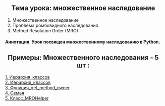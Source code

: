 <h2 style="text-align:center">Тема урока: множественное наследование</h2>

1. Множественное наследование
2. Проблема ромбовидного наследования
3. Method Resolution Order (MRO)

#### Аннотация. Урок посвящен множественному наследованию в Python.
<h2 style="text-align:center"> Примеры: Множественного наследования - 5 шт :</h2>

<div>
<a href="https://github.com/kolesnikovvitaliy/pokolenie_python_oop/tree/main/7_Наследование_и_полиморфизм/7_6_Множественное_наследование/7_6_21_Иерархия_классов">1. Иерархия_классов</a>  &nbsp; 
</div>
<div>
<a href="https://github.com/kolesnikovvitaliy/pokolenie_python_oop/tree/main/7_Наследование_и_полиморфизм/7_6_Множественное_наследование/7_6_22_Иерархия_классов">2. Иерархия_классов</a>  &nbsp; 
</div>
<div>
<a href="https://github.com/kolesnikovvitaliy/pokolenie_python_oop/tree/main/7_Наследование_и_полиморфизм/7_6_Множественное_наследование/7_6_23_Функция_get_method_owner">3. Функция_get_method_owner</a>  &nbsp; 
</div>
<div>
<a href="https://github.com/kolesnikovvitaliy/pokolenie_python_oop/tree/main/7_Наследование_и_полиморфизм/7_6_Множественное_наследование/7_6_24_Семья">4. Семья</a>  &nbsp; 
</div>
<div>
<a href="https://github.com/kolesnikovvitaliy/pokolenie_python_oop/tree/main/7_Наследование_и_полиморфизм/7_6_Множественное_наследование/7_6_25_Класс_MROHelper">5. Класс_MROHelper</a>  &nbsp; 
</div>
